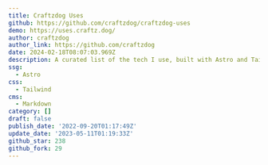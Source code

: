 ```yaml
---
title: Craftzdog Uses
github: https://github.com/craftzdog/craftzdog-uses
demo: https://uses.craftz.dog/
author: craftzdog
author_link: https://github.com/craftzdog
date: 2024-02-18T08:07:03.969Z
description: A curated list of the tech I use, built with Astro and Tailwind CSS
ssg:
  - Astro
css:
  - Tailwind
cms:
  - Markdown
category: []
draft: false
publish_date: '2022-09-20T01:17:49Z'
update_date: '2023-05-11T01:19:33Z'
github_star: 238
github_fork: 29
---
```

